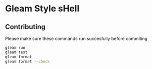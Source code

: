 # Gleam Style sHell
## Contributing
Please make sure these commands run succesfully before commiting
```sh
gleam run
gleam test
gleam format
gleam format --check
```

<!--
# gsh


[![Package Version](https://img.shields.io/hexpm/v/gsh)](https://hex.pm/packages/gsh)
[![Hex Docs](https://img.shields.io/badge/hex-docs-ffaff3)](https://hexdocs.pm/gsh/)


```sh
gleam add gsh@1
```
```gleam
import gsh

pub fn main() {
  // TODO: An example of the project in use
}
```

Further documentation can be found at <https://hexdocs.pm/gsh>.

## Development

```sh
gleam run   # Run the project
gleam test  # Run the tests
```
-->